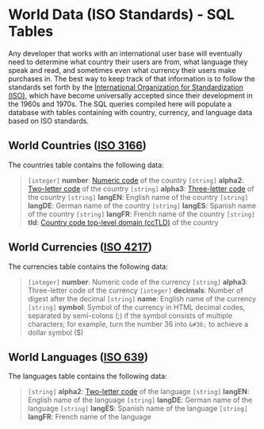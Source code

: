 World Data (ISO Standards) - SQL Tables
=======================================

Any developer that works with an international user base will eventually need to determine what country their users are from, what language they speak and read, and sometimes even what currency their users make purchases in. The best way to keep track of that information is to follow the standards set forth by the [International Organization for Standardization (ISO)](http://www.iso.org/), which have become universally accepted since their development in the 1960s and 1970s. The SQL queries compiled here will populate a database with tables containing with country, currency, and language data based on ISO standards.

World Countries ([ISO 3166](http://www.iso.org/iso/home/standards/country_codes.htm))
--------------------------

The countries table contains the following data:

> `[integer]` **number**: [Numeric code](https://en.wikipedia.org/wiki/ISO_3166-1_numeric) of the country
> `[string]` **alpha2**: [Two-letter code](https://en.wikipedia.org/wiki/ISO_3166-1_alpha-2) of the country
> `[string]` **alpha3**: [Three-letter code](https://en.wikipedia.org/wiki/ISO_3166-1_alpha-3) of the country
> `[string]` **langEN**: English name of the country
> `[string]` **langDE**: German name of the country
> `[string]` **langES**: Spanish name of the country
> `[string]` **langFR**: French name of the country
> `[string]` **tld**: [Country code top-level domain (ccTLD)](https://en.wikipedia.org/wiki/Country_code_top-level_domain) of the country

World Currencies ([ISO 4217](http://www.iso.org/iso/home/standards/currency_codes.htm))
---------------------------

The currencies table contains the following data:

> `[integer]` **number**: Numeric code of the currency
> `[string]` **alpha3**: Three-letter code of the currency
> `[integer]` **decimals**: Number of digest after the decimal
> `[string]` **name**: English name of the currency
> `[string]` **symbol**: Symbol of the currency in HTML decimal codes, separated by semi-colons (;) if the symbol consists of multiple characters; for example, turn the number 36 into `&#36;` to achieve a dollar symbol ($)

World Languages ([ISO 639](http://www.iso.org/iso/home/standards/language_codes.htm))
-------------------------

The languages table contains the following data:

> `[string]` **alpha2**: [Two-letter code](https://en.wikipedia.org/wiki/ISO_639-2) of the language
> `[string]` **langEN**: English name of the language
> `[string]` **langDE**: German name of the language
> `[string]` **langES**: Spanish name of the language
> `[string]` **langFR**: French name of the language